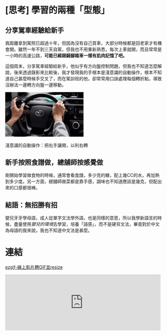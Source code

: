 # [思考] 學習的兩種「型態」


<!--more-->
## 分享駕車經驗給新手
我距離拿到駕照已超過十年，但因為沒有自己買車，大部分時候都是回老家才有機會開。雖然一年不到三天自駕，但我也不用重新熟悉，每次上車就開，而且常常是一小時的高速公路，**可能已經跟騎腳踏車一樣有肌肉記憶了吧。**

這個周末，分享駕車經驗給新手，他似乎有方向盤控制問題，但我也不知道怎麼解說，後來透過錄影來比較後，我才發現我的手根本是淺意識的自動操作，根本不知道自己甚麼時候手交叉了，而在駕訓班的他，卻常常用口訣處理每個轉折點，導致沒辦法一邊轉方向盤一邊移動。

<img src="cross.gif" width="50%">

淺意識的自動操作：把右手讓開，以利右轉

## 新手按照食譜做，總舖師按感覺做
剛開始學習做食物的時候，通常會看食譜，多少克的糖，配上幾CC的水，再加熱到多少度。另一方面，總舖師做菜都是靠手感，調味也不知道應該是幾克，但配出來的口感都很棒。

## 結語：無招勝有招
嬰兒牙牙學母語，成人從單字文法學外語，也是同樣的意思，所以我學新語言的時候，盡量使用*嬰兒的環境*去學習，培養「語感」，而不是硬背文法，畢竟對於中文為母語的我來說，我也不知道中文法是甚麼。

# 連結
[ezgif-線上影片轉GIF並resize](https://ezgif.com/video-to-gif)

<iframe src="https://open.firstory.me/embed/story/cle1kxn1r0orc01t49un661ow" height="180" width="500" frameborder="0" scrolling="no"></iframe>
